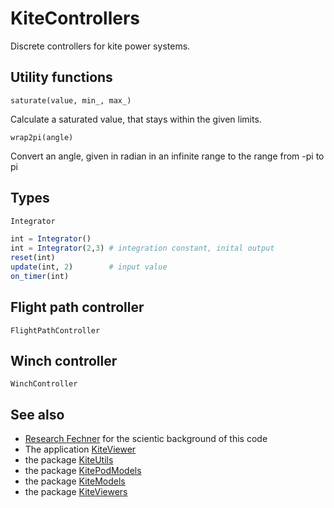 # KiteControllers

Discrete controllers for kite power systems.

## Utility functions
```
saturate(value, min_, max_)
```
Calculate a saturated value, that stays within the given limits.
```
wrap2pi(angle)
```
Convert an angle, given in radian in an infinite range to the range from -pi to pi

## Types
```julia
Integrator

int = Integrator()  
int = Integrator(2,3) # integration constant, inital output  
reset(int)  
update(int, 2)        # input value  
on_timer(int)
```
## Flight path controller
```
FlightPathController
```

## Winch controller
```
WinchController
```

## See also
- [Research Fechner](https://research.tudelft.nl/en/publications/?search=Uwe+Fechner&pageSize=50&ordering=rating&descending=true) for the scientic background of this code
- The application [KiteViewer](https://github.com/ufechner7/KiteViewer)
- the package [KiteUtils](https://github.com/ufechner7/KiteUtils.jl)
- the package [KitePodModels](https://github.com/aenarete/KitePodModels.jl)
- the package [KiteModels](https://github.com/ufechner7/KiteModels.jl)
- the package [KiteViewers](https://github.com/aenarete/KiteViewers.jl)
